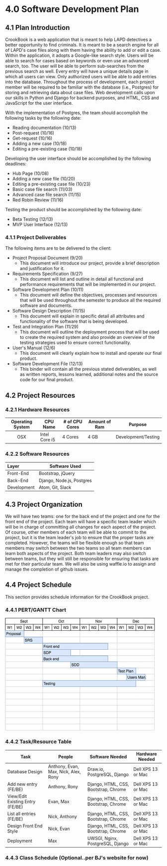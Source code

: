 # 4.0 Software Development Plan

## 4.1 Plan Introduction
CrookBook is a web application that is meant to help LAPD detectives a better
opportunity to find criminals. It is meant to be a search engine for all of
LAPD's case files along with them having the ability to add or edit a case.
Within the application, it adopts a Google-like search style. Users will be able
to search for cases based on keywords or even use an advanced search, too. The
user will be able to perform sub-searches from the previous search as well.
Every entry will have a unique details page in which all users can view.
Only authorized users will be able to add entries into the database. Throughout
the process of development, each project member will be required to be familiar
with the database (i.e., Postgres) for storing and retrieving data about case
files. Web development calls upon our skills in Python and Django for backend
purposes, and HTML, CSS and JavaScript for the user interface.

With the implementation of Postgres, the team should accomplish the following
tasks by the following date:
- Reading documentation (10/13)
- Post-request (10/16)
- Get-request (10/16)
- Adding a new case (10/18)
- Editing a pre-existing case (10/18)

Developing the user interface should be accomplished by the following deadlines:
- Hub Page (10/08)
- Adding a new case file (10/20)
- Editing a pre-existing case file (10/23)
- Basic case file search (11/03)
- Advanced case file search (11/15)
- Red Robin Review (11/16)

Testing the product should be accomplished by the following date:
- Beta Testing (12/13)
- MVP User Interface (12/13)

### 4.1.1 Project Deliverables
The following items are to be delivered to the client:
- Project Proposal Document (9/20)
    - This document will introduce our project, provide a brief description and justification for it.
- Requirements Specification (9/27)
    - This document will list and outline in detail all functional and performance requirements that will be implemented in our project.
- Software Development Plan (10/11)
    - This document will define the objectives, processes and resources that will be used throughout the semester to produce all the required software and documents.
- Software Design Description (11/15)
    - This document will explain in specific detail all attributes and functionality of the software that is being developed.
- Test and Integration Plan (11/29)
    - This document will outline the deployment process that will be used to create the required system and also provide an overview of the testing strategies used to ensure correct functionality.
- User's Manual (12/6)
    - This document will clearly explain how to install and operate our final product.
- Software Development File (12/13)
    - This binder will contain all the previous stated deliverables, as well as written reports, lessons learned, additional notes and the source code for our final product.
## 4.2 Project Resources

### 4.2.1 Hardware Resources
| Operating System | CPU Name      | # of CPU Cores | Amount of Ram | Purpose            |
|:----------------:|-------------- |----------------|---------------|--------------------|
| OSX              | Intel Core i5 | 4 Cores        | 4 GB          | Development/Testing|

### 4.2.2 Software Resources
| Layer      | Software Used             |
|:-----------|---------------------------|
| Front-End  | Bootstrap, jQuery         |
| Back-End   | Django, Node.js, Postgres |
| Development| Atom, Git, Slack          |
## 4.3 Project Organization
We will have two teams: one for the back end of the project and one for the front end of the project. Each team will have a specific team leader which will be in charge of committing all changes for each aspect of the project. Of course, other members of each team will be able to commit to the project, but it is the team leader's job to ensure that the proper tasks are completed. However, the teams will be flexible enough so that team members may switch between the two teams so all team members can learn both aspects of the project. Both team leaders may also switch between teams, but they will still be responsible for ensuring that tasks are met for their particular team. We will also be using waffle.io to assign and manage the completion of github issues.

## 4.4 Project Schedule
This section provides schedule information for the CrookBook project.

### 4.4.1 PERT/GANTT Chart
![GAANT Chart](./images/CrookBookGaant.png)
### 4.4.2 Task/Resource Table
| Task                             | People                               | Software Needed                      | Hardware Needed    |
|----------------------------------|--------------------------------------|--------------------------------------|--------------------|
| Database Design                  | Anthony, Evan, Max, Nick, Alex, Rony | Draw.io, PostgreSQL, Django          | Dell XPS 13 or Mac |
| Add new entry (FE/BE)            | Anthony, Rony                        | Django, HTML, CSS, Bootstrap, Chrome | Dell XPS 13 or Mac |
| View/Edit Existing Entry (FE/BE) | Evan, Max                            | Django, HTML, CSS, Bootstrap, Chrome | Dell XPS 13 or Mac |
| List all entries (FE/BE)         | Nick, Anthony                        | Django, HTML, CSS, Bootstrap, Chrome | Dell XPS 13 or Mac |
| Design Front End Style           | Nick, Evan                           | Django, HTML, CSS, Bootstrap, Chrome | Dell XPS 13 or Mac |
| Deployment                       | Max                                  | UWSGI, Nginx, PostgreSQL, Django     | Dell XPS 13 or Mac |

### 4.4.3 Class Schedule (Optional..per BJ's website for now)
